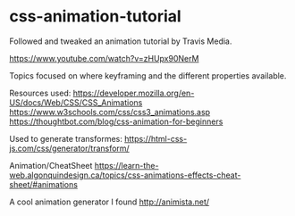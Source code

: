 # css-animation-tutorial 

Followed and tweaked an animation tutorial by Travis Media.

https://www.youtube.com/watch?v=zHUpx90NerM

Topics focused on where keyframing and the different properties available. 


Resources used:
https://developer.mozilla.org/en-US/docs/Web/CSS/CSS_Animations
https://www.w3schools.com/css/css3_animations.asp
https://thoughtbot.com/blog/css-animation-for-beginners



Used to generate transformes:
https://html-css-js.com/css/generator/transform/

Animation/CheatSheet
https://learn-the-web.algonquindesign.ca/topics/css-animations-effects-cheat-sheet/#animations

A cool animation generator I found
http://animista.net/
